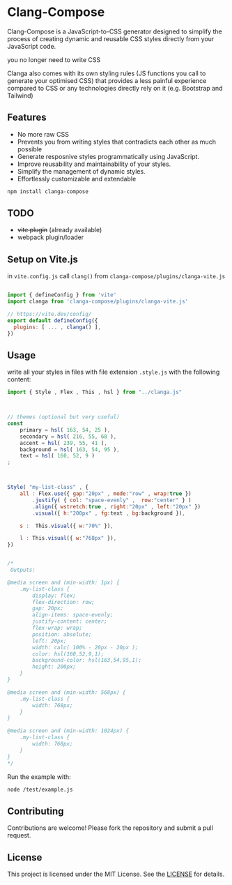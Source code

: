 # Clang-Compose

Clang-Compose is a JavaScript-to-CSS generator designed to simplify the process of creating dynamic and reusable CSS styles directly from your JavaScript code.

you no longer need to write CSS

Clanga also comes with its own styling rules (JS functions you call to generate your optimised CSS) that provides a less painful experience compared to CSS or any technologies directly rely on it (e.g. Bootstrap and Tailwind)


## Features
* No more raw CSS
* Prevents you from writing styles that contradicts each other as much possible
* Generate resposnive styles programmatically using JavaScript.
* Improve reusability and maintainability of your styles.
* Simplify the management of dynamic styles.
* Effortlessly customizable and extendable

``` bash
npm install clanga-compose
```

## TODO

* ~~vite plugin~~ (already available)
* webpack plugin/loader

## Setup on Vite.js
in `vite.config.js` call `clang()` from `clanga-compose/plugins/clanga-vite.js`

```javascript

import { defineConfig } from 'vite'
import clanga from 'clanga-compose/plugins/clanga-vite.js'

// https://vite.dev/config/
export default defineConfig({
  plugins: [ ... , clanga() ],
})


```


## Usage

write all your styles in files with file extension `.style.js` with the following content:

``` javascript
import { Style , Flex , This , hsl } from "../clanga.js"



// themes (optional but very useful)
const
    primary = hsl( 163, 54, 25 ),
    secondary = hsl( 216, 55, 68 ),
    accent = hsl( 239, 55, 41 ),
    background = hsl( 163, 54, 95 ),
    text = hsl( 160, 52, 9 )
;



Style( "my-list-class" , {
    all : Flex.use({ gap:"20px" , mode:"row" , wrap:true })
        .justify( { col: "space-evenly" ,  row:"center" } )
        .align({ wstretch:true , right:"20px" , left:"20px" })
        .visual({ h:"200px" , fg:text , bg:background }),

    s :  This.visual({ w:"70%" }),

    l : This.visual({ w:"768px" }),
})


/*
 Outputs:

@media screen and (min-width: 1px) {  
    .my-list-class {
        display: flex;
        flex-direction: row;
        gap: 20px;
        align-items: space-evenly;
        justify-content: center;
        flex-wrap: wrap;
        position: absolute;
        left: 20px;
        width: calc( 100% - 20px - 20px );
        color: hsl(160,52,9,1);
        background-color: hsl(163,54,95,1);
        height: 200px;
    }
}

@media screen and (min-width: 568px) {  
    .my-list-class {
        width: 768px;
    }
}

@media screen and (min-width: 1024px) {  
    .my-list-class {
        width: 768px;
    }
}
*/
```

Run the example with:

``` bash
node /test/example.js
```

## Contributing

Contributions are welcome! Please fork the repository and submit a pull request.

## License

This project is licensed under the MIT License. See the [LICENSE](LICENSE.txt) for details.